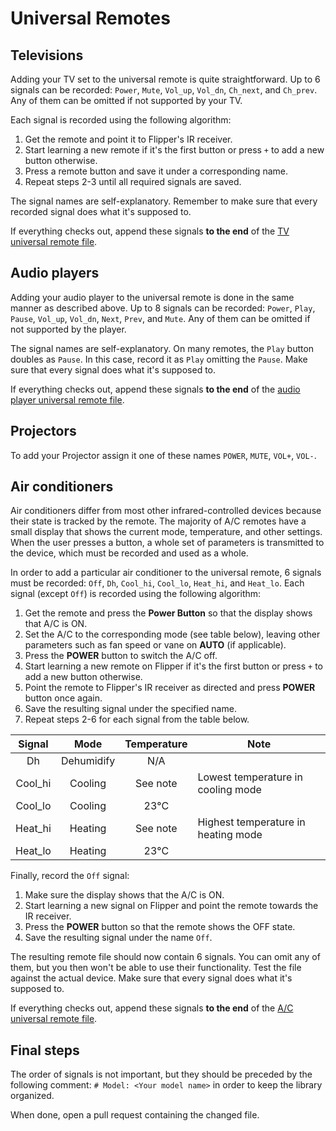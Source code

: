 # Universal Remotes

## Televisions

Adding your TV set to the universal remote is quite straightforward. Up to 6 signals can be recorded: `Power`, `Mute`, `Vol_up`, `Vol_dn`, `Ch_next`, and `Ch_prev`. Any of them can be omitted if not supported by your TV.

Each signal is recorded using the following algorithm:

1. Get the remote and point it to Flipper's IR receiver.
2. Start learning a new remote if it's the first button or press `+` to add a new button otherwise.
3. Press a remote button and save it under a corresponding name.
4. Repeat steps 2-3 until all required signals are saved.

The signal names are self-explanatory. Remember to make sure that every recorded signal does what it's supposed to.

If everything checks out, append these signals **to the end** of the [TV universal remote file](/assets/resources/infrared/assets/tv.ir).

## Audio players

Adding your audio player to the universal remote is done in the same manner as described above. Up to 8 signals can be recorded: `Power`, `Play`, `Pause`, `Vol_up`, `Vol_dn`, `Next`, `Prev`, and `Mute`. Any of them can be omitted if not supported by the player.

The signal names are self-explanatory.
On many remotes, the `Play` button doubles as `Pause`. In this case, record it as `Play` omitting the `Pause`.
Make sure that every signal does what it's supposed to.

If everything checks out, append these signals **to the end** of the [audio player universal remote file](/assets/resources/infrared/assets/audio.ir).

## Projectors

To add your Projector assign it one of these names `POWER`, `MUTE`, `VOL+`, `VOL-`.

## Air conditioners

Air conditioners differ from most other infrared-controlled devices because their state is tracked by the remote.
The majority of A/C remotes have a small display that shows the current mode, temperature, and other settings.
When the user presses a button, a whole set of parameters is transmitted to the device, which must be recorded and used as a whole.

In order to add a particular air conditioner to the universal remote, 6 signals must be recorded: `Off`, `Dh`, `Cool_hi`, `Cool_lo`, `Heat_hi`, and `Heat_lo`.
Each signal (except `Off`) is recorded using the following algorithm:

1. Get the remote and press the **Power Button** so that the display shows that A/C is ON.
2. Set the A/C to the corresponding mode (see table below), leaving other parameters such as fan speed or vane on **AUTO** (if applicable).
3. Press the **POWER** button to switch the A/C off.
4. Start learning a new remote on Flipper if it's the first button or press `+` to add a new button otherwise.
5. Point the remote to Flipper's IR receiver as directed and press **POWER** button once again.
6. Save the resulting signal under the specified name.
7. Repeat steps 2-6 for each signal from the table below.

| Signal  |    Mode    | Temperature | Note                                |
| :-----: | :--------: | :---------: | ----------------------------------- |
|   Dh    | Dehumidify |     N/A     |                                     |
| Cool_hi |  Cooling   |  See note   | Lowest temperature in cooling mode  |
| Cool_lo |  Cooling   |    23°C     |                                     |
| Heat_hi |  Heating   |  See note   | Highest temperature in heating mode |
| Heat_lo |  Heating   |    23°C     |                                     |

Finally, record the `Off` signal:

1. Make sure the display shows that the A/C is ON.
2. Start learning a new signal on Flipper and point the remote towards the IR receiver.
3. Press the **POWER** button so that the remote shows the OFF state.
4. Save the resulting signal under the name `Off`.

The resulting remote file should now contain 6 signals. You can omit any of them, but you then won't be able to use their functionality.
Test the file against the actual device. Make sure that every signal does what it's supposed to.

If everything checks out, append these signals **to the end** of the [A/C universal remote file](/assets/resources/infrared/assets/ac.ir).

## Final steps

The order of signals is not important, but they should be preceded by the following comment: `# Model: <Your model name>` in order to keep the library organized.

When done, open a pull request containing the changed file.
